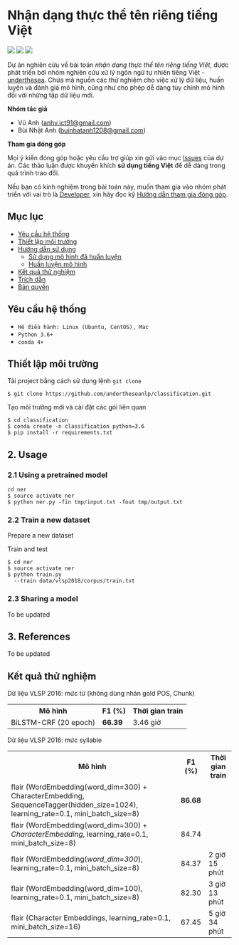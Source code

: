 # Nhận dạng thực thể tên riêng tiếng Việt

![](https://img.shields.io/badge/made%20with-%E2%9D%A4-red.svg)
![](https://img.shields.io/badge/opensource-vietnamese-blue.svg)
![](https://img.shields.io/badge/build-passing-green.svg)

Dự án nghiên cứu về bài toán *nhận dạng thực thể tên riêng tiếng Việt*, được phát triển bởi nhóm nghiên cứu xử lý ngôn ngữ tự nhiên tiếng Việt - [underthesea](https://github.com/undertheseanlp). Chứa mã nguồn các thử nghiệm cho việc xử lý dữ liệu, huấn luyện và đánh giá mô hình, cũng như cho phép dễ dàng tùy chỉnh mô hình đối với những tập dữ liệu mới.

**Nhóm tác giả** 

* Vũ Anh ([anhv.ict91@gmail.com](anhv.ict91@gmail.com))
* Bùi Nhật Anh ([buinhatanh1208@gmail.com](buinhatanh1208@gmail.com))

**Tham gia đóng góp**

 Mọi ý kiến đóng góp hoặc yêu cầu trợ giúp xin gửi vào mục [Issues](../../issues) của dự án. Các thảo luận được khuyến khích **sử dụng tiếng Việt** để dễ dàng trong quá trình trao đổi. 
 
Nếu bạn có kinh nghiệm trong bài toán này, muốn tham gia vào nhóm phát triển với vai trò là [Developer](https://github.com/undertheseanlp/underthesea/wiki/H%C6%B0%E1%BB%9Bng-d%E1%BA%ABn-%C4%91%C3%B3ng-g%C3%B3p#developercontributor), xin hãy đọc kỹ [Hướng dẫn tham gia đóng góp](https://github.com/undertheseanlp/underthesea/wiki/H%C6%B0%E1%BB%9Bng-d%E1%BA%ABn-%C4%91%C3%B3ng-g%C3%B3p#developercontributor).

## Mục lục

* [Yêu cầu hệ thống](#yêu-cầu-hệ-thống)
* [Thiết lập môi trường](#thiết-lập-môi-trường)
* [Hướng dẫn sử dụng](#hướng-dẫn-sử-dụng)
  * [Sử dụng mô hình đã huấn luyện](#sử-dụng-mô-hình-đã-huấn-luyện)
  * [Huấn luyện mô hình](#huấn-luyện-mô-hình) 
* [Kết quả thử nghiệm](#kết-quả-thử-nghiệm)
* [Trích dẫn](#trích-dẫn)
* [Bản quyền](#bản-quyền)

## Yêu cầu hệ thống 

* `Hệ điều hành: Linux (Ubuntu, CentOS), Mac`
* `Python 3.6+`
* `conda 4+`

## Thiết lập môi trường

Tải project bằng cách sử dụng lệnh `git clone`

```
$ git clone https://github.com/undertheseanlp/classification.git
```

Tạo môi trường mới và cài đặt các gói liên quan

```
$ cd classification
$ conda create -n classification python=3.6
$ pip install -r requirements.txt
```

## 2. Usage

### 2.1 Using a pretrained model


```
cd ner
$ source activate ner
$ python ner.py -fin tmp/input.txt -fout tmp/output.txt
```

### 2.2 Train a new dataset

Prepare a new dataset

Train and test

```
$ cd ner
$ source activate ner
$ python train.py
  --train data/vlsp2018/corpus/train.txt
```

### 2.3 Sharing a model

To be updated

## 3. References

To be updated

## Kết quả thử nghiệm

Dữ liệu VLSP 2016: mức từ (không dùng nhãn gold POS, Chunk)

<table>
  <tr>
    <th>Mô hình</th>
    <th>F1 (%)</th>
    <th>Thời gian train</th>
  </tr>
  <tr>
     <td>BiLSTM-CRF (20 epoch)</td>
     <td><b>66.39</b></td>
     <td>3.46 giờ</td>
  </tr>
</table>

Dữ liệu VLSP 2016: mức syllable

<table>
  <tr>
    <th>Mô hình</th>
    <th>F1 (%)</th>
    <th>Thời gian train</th>
  </tr>
   <tr>
     <td>flair (WordEmbedding(word_dim=300) + CharacterEmbedding, SequenceTagger(hidden_size=1024), learning_rate=0.1, mini_batch_size=8)</td>
     <td><b>86.68</b></td>
     <td></td>
  </tr>
   <tr>
     <td>flair (WordEmbedding(word_dim=300) + <i>CharacterEmbedding</i>, learning_rate=0.1, mini_batch_size=8)</td>
     <td>84.74</td>
     <td></td>
  </tr>
   <tr>
     <td>flair (WordEmbedding(<i>word_dim=300</i>), learning_rate=0.1, mini_batch_size=8)</td>
     <td>84.37</td>
     <td>2 giờ 15 phút</td>
  </tr>
   <tr>
     <td>flair (WordEmbedding(word_dim=100), learning_rate=0.1, mini_batch_size=8)</td>
     <td>82.30</td>
     <td>3 giờ 13 phút</td>
  </tr>
  <tr>
     <td>flair (Character Embeddings, learning_rate=0.1, mini_batch_size=16)</td>
     <td>67.45</td>
     <td>5 giờ 34 phút</td>
  </tr>
</table>

